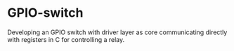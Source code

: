 # GPIO-switch
Developing an GPIO switch with driver layer as core communicating directly with registers in C for controlling a relay.
